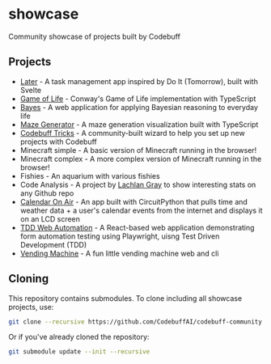 # showcase

Community showcase of projects built by Codebuff

## Projects

- [Later](https://github.com/narthur/later) - A task management app inspired by Do It (Tomorrow), built with Svelte
- [Game of Life](https://github.com/narthur/game-of-life) - Conway's Game of Life implementation with TypeScript
- [Bayes](https://github.com/narthur/bayes) - A web application for applying Bayesian reasoning to everyday life
- [Maze Generator](https://github.com/narthur/maze-gen) - A maze generation visualization built with TypeScript
- [Codebuff Tricks](https://github.com/narthur/codebuff-tricks) - A community-built wizard to help you set up new projects with Codebuff
- Minecraft simple - A basic version of Minecraft running in the browser!
- Minecraft complex - A more complex version of Minecraft running in the browser!
- Fishies - An aquarium with various fishies
- Code Analysis - A project by [Lachlan Gray](https://github.com/LachlanGray) to show interesting stats on any Github repo
- [Calendar On Air](https://gist.github.com/dhunten/7f88654f3972bfe0fc6d70a1b5fa024a/b2e2b25e788ca7a50c42f3a5a991f4b860e37306) - An app built with CircuitPython that pulls time and weather data + a user's calendar events from the internet and displays it on an LCD screen
- [TDD Web Automation](https://github.com/ShAIWhisperer/tdd-web-automation) - A React-based web application demonstrating form automation testing using Playwright, uisng Test Driven Development (TDD)
- [Vending Machine](https://github.com/ShAIWhisperer/vending-machine) - A fun little vending machine web and cli

## Cloning

This repository contains submodules. To clone including all showcase projects, use:

```bash
git clone --recursive https://github.com/CodebuffAI/codebuff-community.git
```

Or if you've already cloned the repository:

```bash
git submodule update --init --recursive
```
